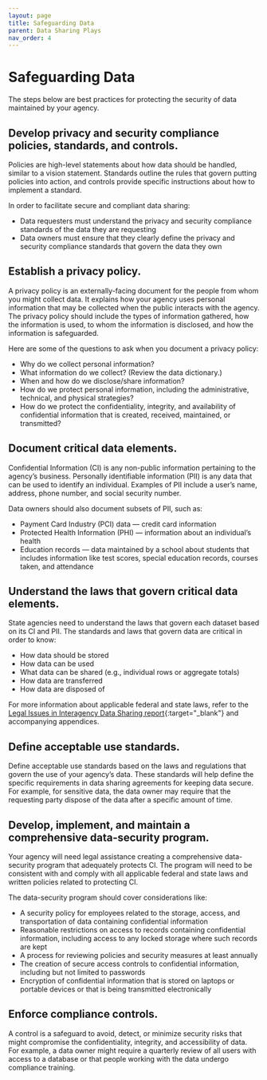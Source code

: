 ```yaml
---
layout: page
title: Safeguarding Data
parent: Data Sharing Plays
nav_order: 4
---
```


# Safeguarding Data

The steps below are best practices for protecting the security of data maintained by your agency. 

## Develop privacy and security compliance policies, standards, and controls.

Policies are high-level statements about how data should be handled, similar to a vision statement. Standards outline the rules that govern putting policies into action, and controls provide specific instructions about how to implement a standard.

In order to facilitate secure and compliant data sharing:

 * Data requesters must understand the privacy and security compliance standards of the data they are requesting
 * Data owners must ensure that they clearly define the privacy and security compliance standards that govern the data they own
 
## Establish a privacy policy.

A privacy policy is an externally-facing document for the people from whom you might collect data. It explains how your agency uses personal information that may be collected when the public interacts with the agency. The privacy policy should include the types of information gathered, how the information is used, to whom the information is disclosed, and how the information is safeguarded.

Here are some of the questions to ask when you document a privacy policy:

 * Why do we collect personal information?
 * What information do we collect? (Review the data dictionary.)
 * When and how do we disclose/share information?
 * How do we protect personal information, including the administrative, technical, and physical strategies?
 * How do we protect the confidentiality, integrity, and availability of confidential information that is created, received, maintained, or transmitted?

## Document critical data elements.

Confidential Information (CI) is any non-public information pertaining to the agency’s business. Personally identifiable information (PII) is any data that can be used to identify an individual. Examples of PII include a user’s name, address, phone number, and social security number.

Data owners should also document subsets of PII, such as:

 * Payment Card Industry (PCI) data — credit card information
 * Protected Health Information (PHI) — information about an individual’s health
 * Education records — data maintained by a school about students that includes information like test scores, special education records, courses taken, and attendance

## Understand the laws that govern critical data elements.

State agencies need to understand the laws that govern each dataset based on its CI and PII. The standards and laws that govern data are critical in order to know:

 * How data should be stored
 * How data can be used
 * What data can be shared (e.g., individual rows or aggregate totals)
 * How data are transferred
 * How data are disposed of

For more information about applicable federal and state laws, refer to the [Legal Issues in Interagency Data Sharing report](https://portal.ct.gov/-/media/CT-Data/PA-19153-Legal-Issues-in-Interagency-Data-Sharing-Report-11520.pdf){:target="_blank"} and accompanying appendices.

## Define acceptable use standards.

Define acceptable use standards based on the laws and regulations that govern the use of your agency’s data. These standards will help define the specific requirements in data sharing agreements for keeping data secure. For example, for sensitive data, the data owner may require that the requesting party dispose of the data after a specific amount of time.

## Develop, implement, and maintain a comprehensive data-security program.

Your agency will need legal assistance creating a comprehensive data-security program that adequately protects CI. The program will need to be consistent with and comply with all applicable federal and state laws and written policies related to protecting CI.

The data-security program should cover considerations like:

 * A security policy for employees related to the storage, access, and transportation of data containing confidential information
 * Reasonable restrictions on access to records containing confidential information, including access to any locked storage where such records are kept
 * A process for reviewing policies and security measures at least annually
 * The creation of secure access controls to confidential information, including but not limited to passwords
 * Encryption of confidential information that is stored on laptops or portable devices or that is being transmitted electronically

## Enforce compliance controls.

A control is a safeguard to avoid, detect, or minimize security risks that might compromise the confidentiality, integrity, and accessibility of data. For example, a data owner might require a quarterly review of all users with access to a database or that people working with the data undergo compliance training.

